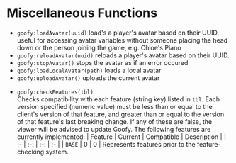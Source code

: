# Miscellaneous Functions

- `goofy:loadAvatar(uuid)` load's a player's avatar based on their UUID. useful for accessing avatar variables without someone placing the head down or the person joining the game, e.g. Chloe's Piano  
- `goofy:reloadAvatar(uuid)` reloads a player's avatar based on their UUID.  
- `goofy:stopAvatar()` stops the avatar as if an error occured 
- `goofy:loadLocalAvatar(path)` loads a local avatar 
- `goofy:uploadAvatar()` uploads the current avatar

* `goofy:checkFeatures(tbl)`\
  Checks compatibility with each feature (string key) listed in `tbl`. Each version specified (numeric value) must be less than or equal to the client's version of that feature, and greater than or equal to the version of that feature's last breaking change. If any of these are false, the viewer will be advised to update Goofy. The following features are currently implemented:
  | Feature | Current | Compatible | Description |
  | :- | :-: | :-: | :- |
  | `BASE` | 0 | 0 | Represents features prior to the feature-checking system.
